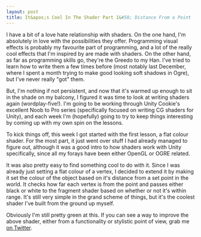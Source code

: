 ```yaml
---
layout: post
title: It&apos;s Cool In The Shader Part 1&#58; Distance From a Point
---
```


I have a bit of a love hate relationship with shaders. On the one hand, I'm absolutely in love with the possibilities they offer. Programming visual effects is probably my favourite part of programming, and a lot of the really cool effects that I'm inspired by are made with shaders. On the other hand, as far as programming skills go, they're the Greedo to my Han. I've tried to learn how to write them a few times before (most notably last December, where I spent a month trying to make good looking soft shadows in Ogre), but I've never really "got" them. 

But, I'm nothing if not persistent, and now that it's warmed up enough to sit in the shade on my balcony, I figured it was time to look at writing shaders again (wordplay-five!). I'm going to be working through Unity Cookie's excellent Noob to Pro series (specifically focused on writing CG shaders for Unity), and each week I'm (hopefully) going to try to keep things interesting by coming up with my own spin on the lessons. 

To kick things off, this week I got started with the first lesson, a flat colour shader. For the most part, it just went over stuff I had already managed to figure out, although it was a good intro to how shaders work with Unity specifically, since all my forays have been either OpenGL or OGRE related.

It was also pretty easy to find something cool to do with it. Since I was already just setting a flat colour of a vertex, I decided to extend it by making it set the colour of the object based on it's distance from a set point in the world. It checks how far each vertex is from the point and passes either black or white to the fragment shader based on whether or not it's within range. It's still very simple in the grand scheme of things, but it's the coolest shader I've built from the ground up myself.

<script src="https://gist.github.com/khalladay/18db3cad343b5bcbc432.js" class="gist">&nbsp;</script>

Obviously I'm still pretty green at this. If you can see a way to improve the above shader, either from a functionality or stylistic point of view, grab me [on Twitter](http://twitter.com/khalladay). 